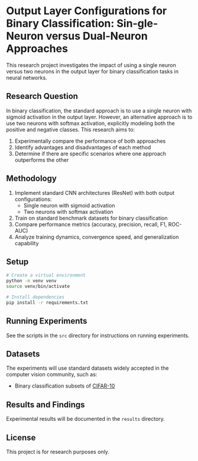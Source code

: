 # Output Layer Configurations for Binary Classification: Sin-gle-Neuron versus Dual-Neuron Approaches

This research project investigates the impact of using a single neuron versus two neurons in the output layer for binary classification tasks in neural networks.

## Research Question

In binary classification, the standard approach is to use a single neuron with sigmoid activation in the output layer. However, an alternative approach is to use two neurons with softmax activation, explicitly modeling both the positive and negative classes. This research aims to:

1. Experimentally compare the performance of both approaches
2. Identify advantages and disadvantages of each method
3. Determine if there are specific scenarios where one approach outperforms the other

## Methodology

1. Implement standard CNN architectures (ResNet) with both output configurations:
   - Single neuron with sigmoid activation
   - Two neurons with softmax activation
2. Train on standard benchmark datasets for binary classification
3. Compare performance metrics (accuracy, precision, recall, F1, ROC-AUC)
4. Analyze training dynamics, convergence speed, and generalization capability

## Setup

```bash
# Create a virtual environment
python -m venv venv
source venv/bin/activate

# Install dependencies
pip install -r requirements.txt
```

## Running Experiments

See the scripts in the `src` directory for instructions on running experiments.

## Datasets

The experiments will use standard datasets widely accepted in the computer vision community, such as:
- Binary classification subsets of [CIFAR-10](https://www.cs.toronto.edu/~kriz/cifar.html)

## Results and Findings

Experimental results will be documented in the `results` directory.

## License

This project is for research purposes only.
